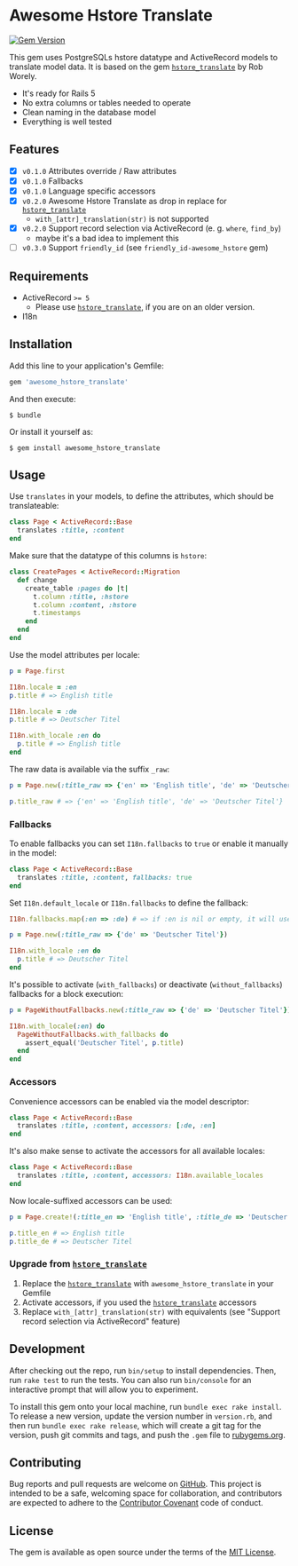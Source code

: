 # Awesome Hstore Translate
[![Gem Version](https://badge.fury.io/rb/awesome_hstore_translate.svg)](https://badge.fury.io/rb/awesome_hstore_translate)

This gem uses PostgreSQLs hstore datatype and ActiveRecord models to translate model data. It is based on the gem
[`hstore_translate`](https://github.com/Leadformance/hstore_translate) by Rob Worely.

 - It's ready for Rails 5
 - No extra columns or tables needed to operate
 - Clean naming in the database model
 - Everything is well tested

## Features
 - [x] `v0.1.0` Attributes override / Raw attributes
 - [x] `v0.1.0` Fallbacks
 - [x] `v0.1.0` Language specific accessors
 - [x] `v0.2.0` Awesome Hstore Translate as drop in replace for [`hstore_translate`](https://github.com/Leadformance/hstore_translate)
   - `with_[attr]_translation(str)` is not supported
 - [x] `v0.2.0` Support record selection via ActiveRecord (e. g. `where`, `find_by`)
   - maybe it's a bad idea to implement this
 - [ ] `v0.3.0` Support `friendly_id` (see `friendly_id-awesome_hstore` gem)

## Requirements
 - ActiveRecord `>= 5`
   - Please use [`hstore_translate`](https://github.com/Leadformance/hstore_translate), if you are on an older version.
 - I18n

## Installation
Add this line to your application's Gemfile:

```ruby
gem 'awesome_hstore_translate'
```

And then execute:

    $ bundle

Or install it yourself as:

    $ gem install awesome_hstore_translate

## Usage
Use `translates` in your models, to define the attributes, which should be translateable:
```ruby
class Page < ActiveRecord::Base
  translates :title, :content
end
```
Make sure that the datatype of this columns is `hstore`:
```ruby
class CreatePages < ActiveRecord::Migration
  def change
    create_table :pages do |t|
      t.column :title, :hstore
      t.column :content, :hstore
      t.timestamps
    end
  end
end
```

Use the model attributes per locale:
```ruby
p = Page.first

I18n.locale = :en
p.title # => English title

I18n.locale = :de
p.title # => Deutscher Titel

I18n.with_locale :en do
  p.title # => English title
end
```

The raw data is available via the suffix `_raw`:
```ruby
p = Page.new(:title_raw => {'en' => 'English title', 'de' => 'Deutscher Titel'})

p.title_raw # => {'en' => 'English title', 'de' => 'Deutscher Titel'}
```


### Fallbacks
To enable fallbacks you can set `I18n.fallbacks` to `true` or enable it manually in the model:
```ruby
class Page < ActiveRecord::Base
  translates :title, :content, fallbacks: true
end
```

Set `I18n.default_locale` or `I18n.fallbacks` to define the fallback:
```ruby
I18n.fallbacks.map(:en => :de) # => if :en is nil or empty, it will use :de

p = Page.new(:title_raw => {'de' => 'Deutscher Titel'})

I18n.with_locale :en do
  p.title # => Deutscher Titel
end
```

It's possible to activate (`with_fallbacks`) or deactivate (`without_fallbacks`) fallbacks for a block execution:
```ruby
p = PageWithoutFallbacks.new(:title_raw => {'de' => 'Deutscher Titel'})

I18n.with_locale(:en) do
  PageWithoutFallbacks.with_fallbacks do
    assert_equal('Deutscher Titel', p.title)
  end
end
```

### Accessors
Convenience accessors can be enabled via the model descriptor:
```ruby
class Page < ActiveRecord::Base
  translates :title, :content, accessors: [:de, :en]
end
```

It's also make sense to activate the accessors for all available locales:
```ruby
class Page < ActiveRecord::Base
  translates :title, :content, accessors: I18n.available_locales
end
```

Now locale-suffixed accessors can be used:
```ruby
p = Page.create!(:title_en => 'English title', :title_de => 'Deutscher Titel')

p.title_en # => English title
p.title_de # => Deutscher Titel
```

### Upgrade from [`hstore_translate`](https://github.com/Leadformance/hstore_translate)
1. Replace the [`hstore_translate`](https://github.com/Leadformance/hstore_translate) with `awesome_hstore_translate` in your Gemfile
1. Activate accessors, if you used the [`hstore_translate`](https://github.com/Leadformance/hstore_translate) accessors
1. Replace `with_[attr]_translation(str)` with equivalents (see "Support record selection via ActiveRecord" feature)

## Development
After checking out the repo, run `bin/setup` to install dependencies. Then, run `rake test` to run the tests. You can also run `bin/console` for an interactive prompt that will allow you to experiment.

To install this gem onto your local machine, run `bundle exec rake install`. To release a new version, update the version number in `version.rb`, and then run `bundle exec rake release`, which will create a git tag for the version, push git commits and tags, and push the `.gem` file to [rubygems.org](https://rubygems.org).

## Contributing
Bug reports and pull requests are welcome on [GitHub](https://github.com/openscript/awesome_hstore_translate). This project is intended to be a safe, welcoming space for collaboration, and contributors are expected to adhere to the [Contributor Covenant](http://contributor-covenant.org) code of conduct.


## License
The gem is available as open source under the terms of the [MIT License](http://opensource.org/licenses/MIT).

